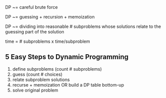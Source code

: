 
DP ~= careful brute force

DP ~= guessing + recursion + memoization

DP ~= dividing into reasonable # subproblems whose solutions relate to the guessing part of the solution

time = # subproblems x time/subproblem

## 5 Easy Steps to Dynamic Programming

1. define subproblems (count # subproblems)
2. guess (count # choices)
3. relate subproblem solutions
4. recurse + memoization OR build a DP table bottom-up
5. solve original problem

